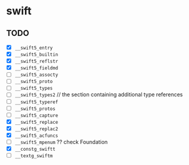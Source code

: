 # swift

## TODO

- [x] `__swift5_entry`
- [x] `__swift5_builtin`
- [x] `__swift5_reflstr`
- [x] `__swift5_fieldmd`
- [ ] `__swift5_assocty`
- [ ] `__swift5_proto`
- [ ] `__swift5_types`
- [ ] `__swift5_types2` // the section containing additional type references
- [ ] `__swift5_typeref`
- [ ] `__swift5_protos`
- [ ] `__swift5_capture`
- [x] `__swift5_replace`
- [x] `__swift5_replac2`
- [x] `__swift5_acfuncs`
- [ ] `__swift5_mpenum` ?? check Foundation
- [x] `__constg_swiftt`
- [ ] `__textg_swiftm`
